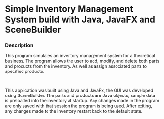 # Simple Inventory Management System build with Java, JavaFX and SceneBuilder

<h3>Description</h3>
<p>This program simulates an inventory management system for a theoretical business. The program allows the user to add, modify, and delete both parts and products from the inventory. As well as assign associated parts to specified products.</p>
<br>
<p>This application was built using Java and JavaFx, the GUI was developed using SceneBuilder. The parts and products are Java objects, sample data is preloaded into the inventory at startup. Any changes made in the program are only saved with that session the program is being used. After exiting, any changes made to the inventory restart back to the default state.</p>

